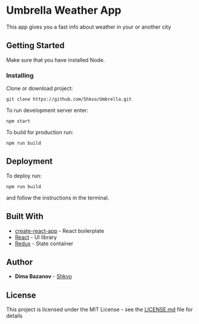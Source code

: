 # Umbrella Weather App

This app gives you a fast info about weather in your or another city

## Getting Started

Make sure that you have installed Node.

### Installing

Clone or download project:

```
git clone https://github.com/Shkvo/Umbrella.git
```

To run development server enter:

```
npm start
```

To build for production run:
```
npm run build
```

## Deployment
To deploy run:
```
npm run build
```
and follow the instructions in the terminal.


## Built With

* [create-react-app](http://www.dropwizard.io/1.0.2/docs/) - React boilerplate
* [React](https://facebook.github.io/react/) - UI library
* [Redux](https://rometools.github.io/rome/) - State container

## Author

* **Dima Bazanov** - [Shkvo](https://github.com/Shkvo)


## License

This project is licensed under the MIT License - see the [LICENSE.md](LICENSE.md) file for details
